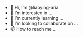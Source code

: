 - 👋 Hi, I’m @liaoying-aria
- 👀 I’m interested in ...
- 🌱 I’m currently learning ...
- 💞️ I’m looking to collaborate on ...
- 📫 How to reach me ...

<!---
liaoying-aria/liaoying-aria is a ✨ special ✨ repository because its `README.md` (this file) appears on your GitHub profile.
You can click the Preview link to take a look at your changes.
--->
